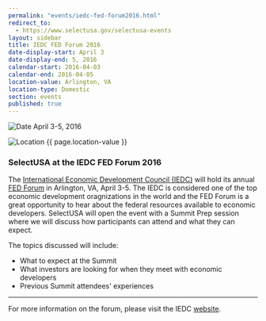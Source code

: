 ```yaml
---
permalink: "events/iedc-fed-forum2016.html"
redirect_to:
  - https://www.selectusa.gov/selectusa-events
layout: sidebar
title: IEDC FED Forum 2016
date-display-start: April 3
date-display-end: 5, 2016
calendar-start: 2016-04-03
calendar-end: 2016-04-05
location-value: Arlington, VA
location-type: Domestic
section: events
published: true
---
```



![Date](https://google.github.io/material-design-icons/action/svg/design/ic_event_24px.svg "Date") April 3-5, 2016

![Location](http://google.github.io/material-design-icons/social/svg/design/ic_location_city_24px.svg "Location") {{ page.location-value }}

### SelectUSA at the IEDC FED Forum 2016

The [International Economic Development Council (IEDC)](http://www.iedconline.org/) will hold its annual [FED Forum](http://www.iedcevents.org/FederalForum/index.html) in Arlington, VA, April 3-5. The IEDC is considered one of the top economic development oragnizations in the world and the FED Forum is a great opportunity to hear about the federal resources available to economic developers. SelectUSA will open the event with a Summit Prep session where we will discuss how participants can attend and what they can expect.

The topics discussed will include:

- What to expect at the Summit
- What investors are looking for when they meet with economic developers
- Previous Summit attendees' experiences

---

For more information on the forum, please visit the IEDC [website](http://www.iedcevents.org/FederalForum/index.html).
